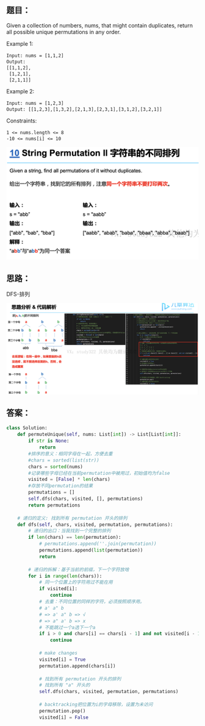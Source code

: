 ## 题目：
Given a collection of numbers, nums, that might contain duplicates, return all possible unique permutations in any order.

Example 1:
```
Input: nums = [1,1,2]
Output:
[[1,1,2],
 [1,2,1],
 [2,1,1]]
```
Example 2:
```
Input: nums = [1,2,3]
Output: [[1,2,3],[1,3,2],[2,1,3],[2,3,1],[3,1,2],[3,2,1]]
``` 
Constraints:
```
1 <= nums.length <= 8
-10 <= nums[i] <= 10
```
![a](https://github.com/SSRRBB/Leetcode/blob/main/Images/129.png)
## 思路：
DFS-排列


![a](https://github.com/SSRRBB/Leetcode/blob/main/Images/130.png)

## 答案：
```python
class Solution:
    def permuteUnique(self, nums: List[int]) -> List[List[int]]:
        if str is None:
            return
        #排序的意义：相同字母在一起，方便去重
        #chars = sorted(list(str))
        chars = sorted(nums)
        #记录哪些字母已经在当前permutation中被用过，初始值均为false
        visited = [False] * len(chars)
        #存放不同permutation的结果
        permutations = []
        self.dfs(chars, visited, [], permutations) 
        return permutations

    # 递归的定义: 找到所有 permutation 开头的排列
    def dfs(self, chars, visited, permutation, permutations):
        # 递归的出口：当我找到一个完整的排列
        if len(chars) == len(permutation):
            # permutations.append(''.join(permutation))
            permutations.append(list(permutation))
            return    
        
        # 递归的拆解：基于当前的前缀，下一个字符放啥
        for i in range(len(chars)):
            # 同一个位置上的字符用过不能在用
            if visited[i]:
                continue
            # 去重：不同位置的同样的字符，必须按照顺序用。
            # a' a" b
            # => a' a" b => √
            # => a" a' b => x
            # 不能跳过一个a选下一个a
            if i > 0 and chars[i] == chars[i - 1] and not visited[i - 1]:
                continue

            # make changes
            visited[i] = True
            permutation.append(chars[i])

            # 找到所有 permutation 开头的排列
            # 找到所有 "a" 开头的
            self.dfs(chars, visited, permutation, permutations)

            # backtracking把位置为i的字母移除，设置为未访问
            permutation.pop()
            visited[i] = False
  ```      
